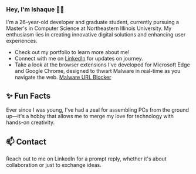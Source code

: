 ### Hey, I'm Ishaque 👋🏽  

I'm a 26-year-old developer and graduate student, currently pursuing a Master's in Computer Science at Northeastern Illinois University. My enthusiasm lies in creating innovative digital solutions and enhancing user experiences.

- Check out my portfolio to learn more about me!
- Connect with me on [LinkedIn](https://www.linkedin.com/in/ishaque12/) for updates on journey.
- Take a look at the browser extensions I've developed for Microsoft Edge and Google Chrome, designed to thwart Malware in real-time as you navigate the web. [Malware URL Blocker](https:/malware-blocker.com)

## ✨ Fun Facts 

Ever since I was young, I've had a zeal for assembling PCs from the ground up—it's a hobby that allows me to merge my love for technology with hands-on creativity.

## 📫 Contact

Reach out to me on LinkedIn for a prompt reply, whether it's about collaboration or just to exchange ideas.
 
